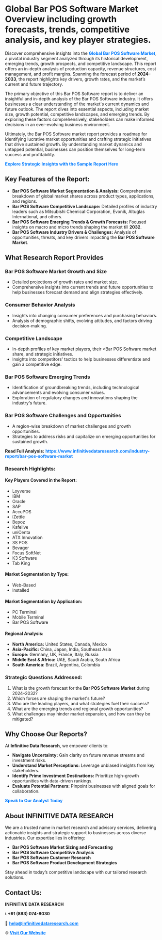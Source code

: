 <h1>Global Bar POS Software Market Overview including growth forecasts, trends, competitive analysis, and key player strategies.</h1>
<p>
Discover comprehensive insights into the 
<a href="https://www.infinitivedataresearch.com/industry-report/bar-pos-software-market" rel="dofollow" style="color: #007BFF; text-decoration: none;"><strong>Global Bar POS Software Market</strong></a>, a pivotal industry segment analyzed through its historical development, emerging trends, growth prospects, and competitive landscape. This report offers an in-depth analysis of production capacity, revenue structures, cost management, and profit margins. Spanning the forecast period of <strong>2024–2033</strong>, the report highlights key drivers, growth rates, and the market’s current and future trajectory.
</p>
<p>
The primary objective of this Bar POS Software report is to deliver an insightful and in-depth analysis of the Bar POS Software industry. It offers businesses a clear understanding of the market's current dynamics and future outlook. The report dives into essential aspects, including market size, growth potential, competitive landscapes, and emerging trends. By exploring these factors comprehensively, stakeholders can make informed decisions in an ever-evolving business environment.
</p>
<p>
Ultimately, the Bar POS Software market report provides a roadmap for identifying lucrative market opportunities and crafting strategic initiatives that drive sustained growth. By understanding market dynamics and untapped potential, businesses can position themselves for long-term success and profitability.
</p>
<p>
<a href="https://www.infinitivedataresearch.com/request-sample/reportId=110545" style="color: #007BFF; text-decoration: none;"><strong>Explore Strategic Insights with the Sample Report Here</strong></a>
</p>

<h2>Key Features of the Report:</h2>
<ul>
<li><strong>Bar POS Software Market Segmentation & Analysis:</strong> Comprehensive breakdown of global market shares across product types, applications, and regions.</li>
<li><strong>Bar POS Software Competitive Landscape:</strong> Detailed profiles of industry leaders such as Mitsubishi Chemical Corporation, Evonik, Altuglas International, and others.</li>
<li><strong>Bar POS Software Emerging Trends & Growth Forecasts:</strong> Focused insights on macro and micro trends shaping the market till <strong>2032</strong>.</li>
<li><strong>Bar POS Software Industry Drivers & Challenges:</strong> Analysis of opportunities, threats, and key drivers impacting the <strong>Bar POS Software Market</strong>.</li>
</ul>

<h2>What Research Report Provides</h2>
<h3>Bar POS Software Market Growth and Size</h3>
<ul>
<li>Detailed projections of growth rates and market size.</li>
<li>Comprehensive insights into current trends and future opportunities to help businesses forecast demand and align strategies effectively.</li>
</ul>

<h3>Consumer Behavior Analysis</h3>
<ul>
<li>Insights into changing consumer preferences and purchasing behaviors.</li>
<li>Analysis of demographic shifts, evolving attitudes, and factors driving decision-making.</li>
</ul>

<h3>Competitive Landscape</h3>
<ul>
<li>In-depth profiles of key market players, their >Bar POS Software market share, and strategic initiatives.</li>
<li>Insights into competitors' tactics to help businesses differentiate and gain a competitive edge.</li>
</ul>

<h3>Bar POS Software Emerging Trends</h3>
<ul>
<li>Identification of groundbreaking trends, including technological advancements and evolving consumer values.</li>
<li>Exploration of regulatory changes and innovations shaping the industry's future.</li>
</ul>

<h3>Bar POS Software Challenges and Opportunities</h3>
<ul>
<li>A region-wise breakdown of market challenges and growth opportunities.</li>
<li>Strategies to address risks and capitalize on emerging opportunities for sustained growth.</li>
</ul>
<p><strong>Read Full Analysis:</strong> <a href="https://www.infinitivedataresearch.com/industry-report/bar-pos-software-market" rel="dofollow" style="color: #007BFF; text-decoration: none;"><strong>https://www.infinitivedataresearch.com/industry-report/bar-pos-software-market</strong></a></p>
<h3>Research Highlights:</h3>
<h4>Key Players Covered in the Report:</h4>
<ul><li>Loyverse</li><li>IBM</li><li>Oracle</li><li>SAP</li><li>AccuPOS</li><li>iZettle</li><li>Bepoz</li><li>Kafelive</li><li>uniCenta</li><li>ATX Innovation</li><li>3S POS</li><li>Bevager</li><li>Focus SoftNet</li><li>K3 Software</li><li>Tab King</li></ul>
<h4>Market Segmentation by Type:</h4>
<ul><li>Web-Based</li><li>Installed</li></ul>
<h4>Market Segmentation by Application:</h4>
<ul><li>PC Terminal</li><li>Mobile Terminal</li><li>Bar POS Software</li></ul>

<h4>Regional Analysis:</h4>
<ul>
<li><strong>North America:</strong> United States, Canada, Mexico</li>
<li><strong>Asia-Pacific:</strong> China, Japan, India, Southeast Asia</li>
<li><strong>Europe:</strong> Germany, UK, France, Italy, Russia</li>
<li><strong>Middle East & Africa:</strong> UAE, Saudi Arabia, South Africa</li>
<li><strong>South America:</strong> Brazil, Argentina, Colombia</li>
</ul>

<h3>Strategic Questions Addressed:</h3>
<ol>
<li>What is the growth forecast for the <strong>Bar POS Software Market</strong> during 2024–2032?</li>
<li>Which forces are shaping the market's future?</li>
<li>Who are the leading players, and what strategies fuel their success?</li>
<li>What are the emerging trends and regional growth opportunities?</li>
<li>What challenges may hinder market expansion, and how can they be mitigated?</li>
</ol>

<h2>Why Choose Our Reports?</h2>
<p>At <strong>Infinitive Data Research</strong>, we empower clients to:</p>
<ul>
<li><strong>Navigate Uncertainty:</strong> Gain clarity on future revenue streams and investment risks.</li>
<li><strong>Understand Market Perceptions:</strong> Leverage unbiased insights from key stakeholders.</li>
<li><strong>Identify Prime Investment Destinations:</strong> Prioritize high-growth opportunities with data-driven rankings.</li>
<li><strong>Evaluate Potential Partners:</strong> Pinpoint businesses with aligned goals for collaboration.</li>
</ul>
<p><a href="https://www.infinitivedataresearch.com/industry-report/bar-pos-software-market" rel="dofollow" style="color: #007BFF; text-decoration: none;"><strong>Speak to Our Analyst Today</strong></a></p>

<h2>About INFINITIVE DATA RESEARCH</h2>
<p>We are a trusted name in market research and advisory services, delivering actionable insights and strategic support to businesses across diverse industries. Our expertise lies in offering:</p>
<ul>
<li><strong>Bar POS Software Market Sizing and Forecasting</strong></li>
<li><strong>Bar POS Software Competitive Analysis</strong></li>
<li><strong>Bar POS Software Customer Research</strong></li>
<li><strong>Bar POS Software Product Development Strategies</strong></li>
</ul>
<p>Stay ahead in today’s competitive landscape with our tailored research solutions.</p>

<h2>Contact Us:</h2>
<p><strong>INFINITIVE DATA RESEARCH</strong></p>
<p>📞 <strong>+91 (883) 074-8030</strong></p>
<p>📧 <strong><a href="mailto:help@infinitivedataresearch.com" style="color: #007BFF;">help@infinitivedataresearch.com</a></strong></p>
<p>🌐 <strong><a href="https://www.infinitivedataresearch.com" rel="dofollow" style="color: #007BFF;">Visit Our Website</a></strong></p>